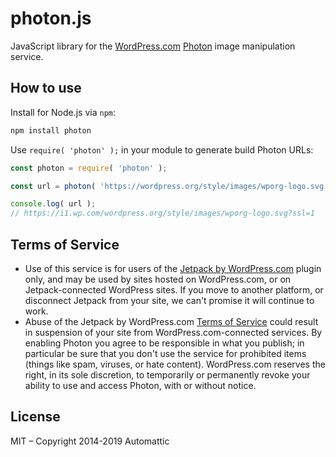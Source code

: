 # photon.js

JavaScript library for the [WordPress.com][] [Photon][] image manipulation service.

## How to use

Install for Node.js via `npm`:

```bash
npm install photon
```

Use `require( 'photon' );` in your module to generate build Photon URLs:

```js
const photon = require( 'photon' );

const url = photon( 'https://wordpress.org/style/images/wporg-logo.svg' );

console.log( url );
// https://i1.wp.com/wordpress.org/style/images/wporg-logo.svg?ssl=1
```

## Terms of Service

* Use of this service is for users of the [Jetpack by WordPress.com](http://wordpress.org/extend/plugins/jetpack/) plugin only, and may be used by sites hosted on WordPress.com, or on Jetpack-connected WordPress sites. If you move to another platform, or disconnect Jetpack from your site, we can't promise it will continue to work.
* Abuse of the Jetpack by WordPress.com [Terms of Service](http://en.wordpress.com/tos/) could result in suspension of your site from WordPress.com-connected services. By enabling Photon you agree to be responsible in what you publish; in particular be sure that you don't use the service for prohibited items (things like spam, viruses, or hate content). WordPress.com reserves the right, in its sole discretion, to temporarily or permanently revoke your ability to use and access Photon, with or without notice.

## License

MIT – Copyright 2014-2019 Automattic

[Node.js]: http://nodejs.org
[WordPress.com]: http://www.wordpress.com
[Photon]: http://developer.wordpress.com/docs/photon/
